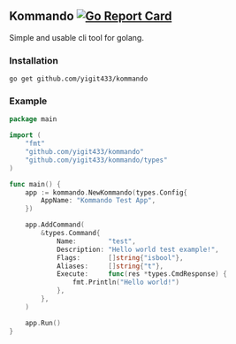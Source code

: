## Kommando [![Go Report Card](https://goreportcard.com/badge/github.com/yigit433/kommando)](https://goreportcard.com/report/github.com/yigit433/kommando)
Simple and usable cli tool for golang.
### Installation
`go get github.com/yigit433/kommando`
### Example
```go
package main

import (
    "fmt"
    "github.com/yigit433/kommando"
    "github.com/yigit433/kommando/types"
)

func main() {
    app := kommando.NewKommando(types.Config{
        AppName: "Kommando Test App",
    })

    app.AddCommand(
        &types.Command{
            Name:        "test",
            Description: "Hello world test example!",
            Flags:       []string{"isbool"},
            Aliases:     []string{"t"},
            Execute:     func(res *types.CmdResponse) {
                fmt.Println("Hello world!")
            },
        },
    )

    app.Run()
}
```
